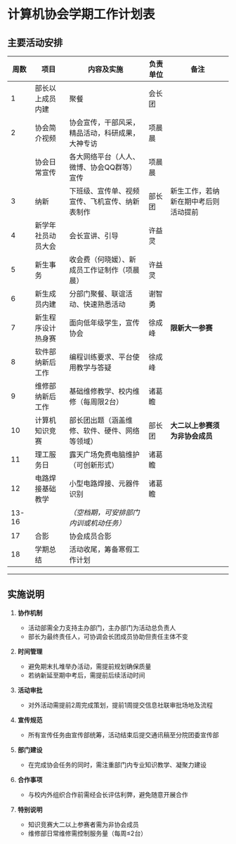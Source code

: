 # 计算机协会学期工作计划表

## 主要活动安排

| 周数  | 项目               | 内容及实施                                       | 负责单位 | 备注                                 |
| ----- | ------------------ | ------------------------------------------------ | -------- | ------------------------------------ |
| 1     | 部长以上成员内建   | 聚餐                                             | 会长团   |                                      |
| 2     | 协会简介视频       | 协会宣传，干部风采，精品活动，科研成果，大神专访 | 项晨晨   |                                      |
|       | 协会日常宣传       | 各大网络平台（人人、微博、协会QQ群等）宣传       | 项晨晨   |                                      |
| 3     | 纳新               | 下班级、宣传单、视频宣传、飞机宣传、纳新表制作   | 部长团   | 新生工作，若纳新在期中考后则活动提前 |
| 4     | 新学年社员动员大会 | 会长宣讲、引导                                   | 许益灵   |                                      |
| 5     | 新生事务           | 收会费（何晓媛）、新成员工作证制作（项晨晨）     | 许益灵   |                                      |
| 6     | 新生成员内建       | 分部门聚餐、联谊活动、快速熟悉活动               | 谢智勇   |                                      |
| 7     | 新生程序设计热身赛 | 面向低年级学生，宣传协会                         | 徐成峰   | **限新大一参赛**                     |
| 8     | 软件部纳新后工作   | 编程训练要求、平台使用教学与答疑                 | 徐成峰   |                                      |
| 9     | 维修部纳新后工作   | 基础维修教学、校内维修（每周限2台）              | 诸葛瞻   |                                      |
| 10    | 计算机知识竞赛     | 部长团出题（涵盖维修、软件、硬件、网络等领域）   | 部长团   | **大二以上参赛须为非协会成员**       |
| 11    | 理工服务日         | 露天广场免费电脑维护（可创新形式）               | 诸葛瞻   |                                      |
| 12    | 电路焊接基础教学   | 小型电路焊接、元器件识别                         | 诸葛瞻   |                                      |
| 13-16 |                    | *（空档期，可安排部门内训或机动任务）*           |          |                                      |
| 17    | 合影               | 协会成员合影                                     |          |                                      |
| 18    | 学期总结           | 活动收尾，筹备寒假工作计划                       |          |                                      |

---

## 实施说明

1. **协作机制**  
   - 活动部需全力支持主办部门，主办部门为活动总负责人  
   - 部长为最终责任人，可协调会长团成员协助但责任主体不变

2. **时间管理**  
   - 避免期末扎堆举办活动，需提前规划确保质量  
   - 若纳新延至期中考后，需提前后续活动时间

3. **活动审批**  
   - 对外活动需提前2周完成策划，提前1周提交信息社联审批场地及流程

4. **宣传规范**  
   - 所有宣传任务由宣传部统筹，活动结束后提交通讯稿至分院团委宣传部

5. **部门建设**  
   - 在完成协会任务的同时，需注重部门内专业知识教学、凝聚力建设

6. **合作事项**  
   - 与校内外组织合作前需经会长评估利弊，避免随意开展合作

7. **特别说明**  
   - 知识竞赛大二以上参赛者需为非协会成员  
   - 维修部日常维修需控制服务量（每周≤2台）